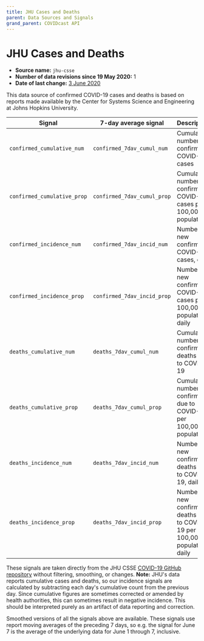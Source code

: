 ```yaml
---
title: JHU Cases and Deaths
parent: Data Sources and Signals
grand_parent: COVIDcast API
---
```


# JHU Cases and Deaths

* **Source name:** `jhu-csse`
* **Number of data revisions since 19 May 2020:** 1
* **Date of last change:** [3 June 2020](../covidcast_changelog.md#jhu-csse)

This data source of confirmed COVID-19 cases and deaths is based on reports made
available by the Center for Systems Science and Engineering at Johns Hopkins
University.

| Signal | 7-day average signal | Description |
| --- | --- | --- |
| `confirmed_cumulative_num` | `confirmed_7dav_cumul_num` | Cumulative number of confirmed COVID-19 cases |
| `confirmed_cumulative_prop` | `confirmed_7dav_cumul_prop` | Cumulative number of confirmed COVID-19 cases per 100,000 population |
| `confirmed_incidence_num` | `confirmed_7dav_incid_num` | Number of new confirmed COVID-19 cases, daily |
| `confirmed_incidence_prop` | `confirmed_7dav_incid_prop` | Number of new confirmed COVID-19 cases per 100,000 population, daily |
| `deaths_cumulative_num` | `deaths_7dav_cumul_num` | Cumulative number of confirmed deaths due to COVID-19 |
| `deaths_cumulative_prop` | `deaths_7dav_cumul_prop` | Cumulative number of confirmed due to COVID-19, per 100,000 population |
| `deaths_incidence_num` | `deaths_7dav_incid_num` | Number of new confirmed deaths due to COVID-19, daily |
| `deaths_incidence_prop` | `deaths_7dav_incid_prop` | Number of new confirmed deaths due to COVID-19 per 100,000 population, daily |

These signals are taken directly from the JHU CSSE [COVID-19 GitHub
repository](https://github.com/CSSEGISandData/COVID-19) without filtering,
smoothing, or changes. **Note:** JHU's data reports cumulative cases and deaths,
so our incidence signals are calculated by subtracting each day's cumulative
count from the previous day. Since cumulative figures are sometimes corrected or
amended by health authorities, this can sometimes result in negative incidence.
This should be interpreted purely as an artifact of data reporting and
correction.

Smoothed versions of all the signals above are available. These signals use
report moving averages of the preceding 7 days, so e.g. the signal for June 7 is
the average of the underlying data for June 1 through 7, inclusive.
